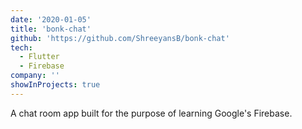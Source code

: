 ```yaml
---
date: '2020-01-05'
title: 'bonk-chat'
github: 'https://github.com/ShreeyansB/bonk-chat'
tech:
  - Flutter
  - Firebase
company: ''
showInProjects: true
---
```


A chat room app built for the purpose of learning Google's Firebase.
